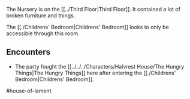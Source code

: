 The Nursery is on the [[../Third Floor|Third Floor]]. It contained a lot of broken furniture and things.

The [[./Childrens' Bedroom|Childrens' Bedroom]] looks to only be accessible through this room.

## Encounters
- The party fought the [[../../../Characters/Halvrest House/The Hungry Things|The Hungry Things]] here after entering the [[./Childrens' Bedroom|Childrens' Bedroom]].

#house-of-lament